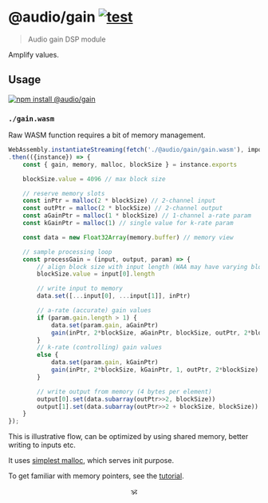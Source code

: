 # @audio/gain [![test](https://github.com/audiojs/gain/actions/workflows/test.yml/badge.svg)](https://github.com/audiojs/gain/actions/workflows/test.yml)

> Audio gain DSP module

Amplify values.

## Usage

[![npm install @audio/gain](https://nodei.co/npm/@audio/gain.png?mini=true)](https://npmjs.org/package/@audio/gain/)

<!--
### `./gain.js`

```js
import gain from '@audio/gain';

const input = [leftValues, rightValues]
const output = [new Float32Array(blockSize), new Float32Array(blockSize)]

gain(input, gain, output)
```

* `input` is a list of input channels, eg. `[leftValues, rightValues]`.
* `output` is a list of output channels, optional. If omitted, input is used for output.
* `gain` can be an array for a-rate or direct value for k-rate param.

Returns output list, if any, otherwise rewrites input arrays.
-->

### `./gain.wasm`

Raw WASM function requires a bit of memory management.

```js
WebAssembly.instantiateStreaming(fetch('./@audio/gain/gain.wasm'), importObject)
.then(({instance}) => {
	const { gain, memory, malloc, blockSize } = instance.exports

	blockSize.value = 4096 // max block size

	// reserve memory slots
	const inPtr = malloc(2 * blockSize) // 2-channel input
	const outPtr = malloc(2 * blockSize) // 2-channel output
	const aGainPtr = malloc(1 * blockSize) // 1-channel a-rate param
	const kGainPtr = malloc(1) // single value for k-rate param

	const data = new Float32Array(memory.buffer) // memory view

	// sample processing loop
	const processGain = (input, output, param) => {
		// align block size with input length (WAA may have varying block size)
		blockSize.value = input[0].length

		// write input to memory
		data.set([...input[0], ...input[1]], inPtr)

		// a-rate (accurate) gain values
		if (param.gain.length > 1) {
			data.set(param.gain, aGainPtr)
			gain(inPtr, 2*blockSize, aGainPtr, blockSize, outPtr, 2*blockSize)
		}
		// k-rate (controlling) gain values
		else {
			data.set(param.gain, kGainPtr)
			gain(inPtr, 2*blockSize, kGainPtr, 1, outPtr, 2*blockSize)
		}

		// write output from memory (4 bytes per element)
		output[0].set(data.subarray(outPtr>>2, blockSize))
		output[1].set(data.subarray(outPtr>>2 + blockSize, blockSize))
	}
});
```

This is illustrative flow, can be optimized by using shared memory, better writing to inputs etc.

It uses [simplest malloc](https://github.com/rain-1/awesome-allocators/blob/master/bump.md), which serves init purpose.

To get familiar with memory pointers, see the [tutorial](https://wasmbyexample.dev/examples/reading-and-writing-audio/reading-and-writing-audio.assemblyscript.en-us.html).

<!--
### `./gain.son`

Can be used in [sonr](https://github.com/audio-lab/sonr) as:

```
import gain from '@audio/gain'

mySource | gain(.45)
```
-->

<!--
### `./gain-stream.js`

```js
var Generator = require('audio-generator/stream');
var Gain = require('@audio/gain/stream');
var Speaker = require('audio-speaker/stream');

var generator = Generator({ duration: 2 });
var gain = Gain(0.5);
var speaker = Speaker();

generator.pipe(gain).pipe(speaker);
```

#### Pull-stream

```js
var generator = require('audio-generator/pull');
var gain = require('@audio/gain/pull');
var speaker = require('audio-speaker/pull');
var pull = require('pull-stream/pull');

pull(
	generator(Math.random, { duration: 2 }),
	gain({ volume: .4 }),
	speaker()
);
```
-->

<!--

Command:

```sh
$ cat sample.wav | gain --volume 0.5 | speaker
```
-->

<!--
## Related

> [audio-generator](https://github.com/audiojs/audio-generator) — generate stream with a function.<br/>
> [audio-speaker](https://github.com/audiojs/audio-speaker) — output stream to node/browser speaker.<br/>
> [GainNode](https://developer.mozilla.org/en-US/docs/Web/API/GainNode) — gain node in web-audio-api.</br>
> [pcm-volume](https://npmjs.org/package/pcm-volume) — similar package, volume is taken as tangential.</br>
-->

<p align=center>🕉</p>
